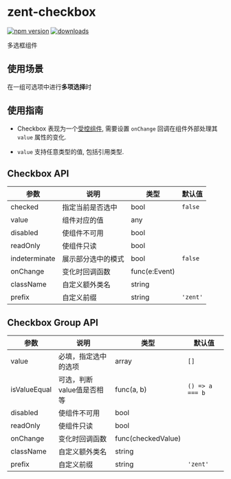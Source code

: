 # zent-checkbox

[![npm version](https://img.shields.io/npm/v/zent-checkbox.svg?style=flat)](https://www.npmjs.com/package/zent-checkbox) [![downloads](https://img.shields.io/npm/dt/zent-checkbox.svg)](https://www.npmjs.com/package/zent-checkbox)

多选框组件

## 使用场景

在一组可选项中进行**多项选择**时

## 使用指南

-   Checkbox 表现为一个[受控组件][controlled-components], 需要设置 `onChange` 回调在组件外部处理其 `value` 属性的变化.

-   `value` 支持任意类型的值, 包括引用类型.

## Checkbox API

| 参数            | 说明        | 类型            | 默认值      |
| ------------- | --------- | ------------- | -------- |
| checked       | 指定当前是否选中  | bool          | `false`  |
| value         | 组件对应的值    | any           |          |
| disabled      | 使组件不可用    | bool          |          |
| readOnly      | 使组件只读     | bool          |          |
| indeterminate | 展示部分选中的模式 | bool          | `false`  |
| onChange      | 变化时回调函数   | func(e:Event) |          |
| className     | 自定义额外类名   | string        |          |
| prefix        | 自定义前缀     | string        | `'zent'` |

## Checkbox Group API

| 参数           | 说明              | 类型                 | 默认值             |
| ------------ | --------------- | ------------------ | --------------- |
| value        | 必填，指定选中的选项      | array<any>         | `[]`            |
| isValueEqual | 可选，判断value值是否相等 | func(a, b)         | `() => a === b` |
| disabled     | 使组件不可用          | bool               |                 |
| readOnly     | 使组件只读           | bool               |                 |
| onChange     | 变化时回调函数         | func(checkedValue) |                 |
| className    | 自定义额外类名         | string             |                 |
| prefix       | 自定义前缀           | string             | `'zent'`        |

[controlled-components]: https://facebook.github.io/react/docs/forms.html#controlled-components
